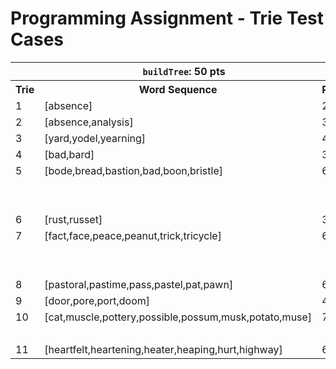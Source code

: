 # Programming Assignment - Trie Test Cases

<table>
   <tbody>
      <tr>
         <th colspan=3>
            <code>buildTree</code>: 50 pts
         </th>
         <th colspan=3 class="comp">
            <code>completionList</code>: 30 pts
         </th>
      </tr>
      <tr>
         <th>Trie</th>
         <th>Word Sequence</th>
         <th>Points</th>
         <th class="comp">Prefixes</th>
         <th>Points</th>
         <th>Total</th>
      </tr>
      <tr>
         <tr class="bottom">
            <td class="ix">1</td>
            <td>[absence]</td>
            <td>2</td>
            <td colspan=3>
            </tr>
            <tr class="bottom">
               <td class="ix">2</td>
               <td>[absence,analysis]</td>
               <td>3</td>
               <td colspan=3>
               </tr>
               <tr class="bottom">
                  <td class="ix">3</td>
                  <td>[yard,yodel,yearning]</td>
                  <td>4</td>
                  <td class="comp">y</td>
                  <td>2</td>
                  <td>2</td>
               </tr>
               <tr class="bottom">
                  <td class="ix">4</td>
                  <td>[bad,bard]</td>
                  <td>3</td>
                  <td class="comp">ba</td>
                  <td>2</td>
                  <td>2</td>
               </tr>
               <tr>
                  <td class="ix">5</td>
                  <td>[bode,bread,bastion,bad,boon,bristle]</td>
                  <td>6</td>
                  <td class="comp">bo</td>
                  <td>2</td>
                  <td>6</td>
               </tr>
               <tr>
                  <td colspan=3></td>
                  <td class="comp">br</td>
                  <td>2</td>
                  <td>&nbsp;</td>
               </tr>
               <tr class="bottom">
                  <td colspan=3></td>
                  <td class="comp">ba</td>
                  <td>2</td>
                  <td>&nbsp;</td>
               </tr>
               <tr class="bottom">
                  <td class="ix">6</td>
                  <td>[rust,russet]</td>
                  <td>3</td>
                  <td class="comp">rus</td>
                  <td>2</td>
                  <td>2</td>
               </tr>
               <tr>
                  <td class="ix">7</td>
                  <td>[fact,face,peace,peanut,trick,tricycle]</td>
                  <td>6</td>
                  <td class="comp">fac</td>
                  <td>3</td>
                  <td>8</td>
               </tr>
               <tr>
                  <td colspan=3></td>
                  <td class="comp">pea</td>
                  <td>3</td>
                  <td>&nbsp;</td>
               </tr>
               <tr class="bottom">
                  <td colspan=3></td>
                  <td class="comp">trick</td>
                  <td>2</td>
                  <td>&nbsp;</td>
               </tr>
               <tr class="bottom">
                  <td class="ix">8</td>
                  <td>[pastoral,pastime,pass,pastel,pat,pawn]</td>
                  <td>6</td>
                  <td class="comp">past</td>
                  <td>2</td>
                  <td>2</td>
               </tr>
               <tr class="bottom">
                  <td class="ix">9</td>
                  <td>[door,pore,port,doom]</td>
                  <td>4</td>
                  <td colspan=3></td>
               </tr>
               <tr>
                  <td class="ix">10</td>
                  <td>[cat,muscle,pottery,possible,possum,musk,potato,muse]</td>
                  <td>7</td>
                  <td class="comp">pos</td>
                  <td>3</td>
                  <td>6</td>
               </tr>
               <tr class="bottom">
                  <td colspan=3></td>
                  <td class="comp">pot</td>
                  <td>3</td>
                  <td>&nbsp;</td>
               </tr>
               <tr class="bottom">
                  <td class="ix">11</td>
                  <td>[heartfelt,heartening,heater,heaping,hurt,highway]</td>
                  <td>6</td>
                  <td class="comp">heart</td>
                  <td>2</td>
                  <td>2</td>
               </tr>
            </table>
